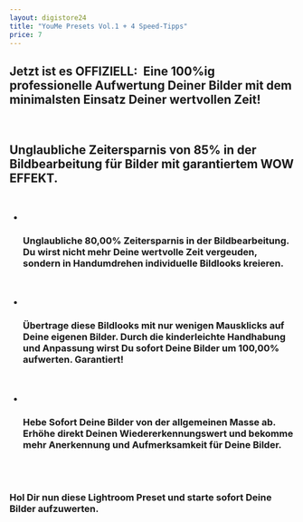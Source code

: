 ```yaml
---
layout: digistore24
title: "YouMe Presets Vol.1 + 4 Speed-Tipps"
price: 7
---
```

<h2>Jetzt ist es OFFIZIELL:&#xA0; Eine 100%ig professionelle Aufwertung Deiner Bilder mit dem minimalsten Einsatz Deiner wertvollen Zeit! </h2><br>
<h2>Unglaubliche Zeitersparnis von 85% in der Bildbearbeitung f&#xFC;r Bilder mit garantiertem WOW EFFEKT.</h2><br>
<ul><li><br>
<h3>Unglaubliche 80,00% Zeitersparnis in der Bildbearbeitung. Du wirst nicht mehr Deine wertvolle Zeit vergeuden, sondern in Handumdrehen individuelle Bildlooks kreieren.</h3><br>
</li><br>
<li><br>
<h3>&#xDC;bertrage diese Bildlooks mit nur wenigen Mausklicks auf Deine eigenen Bilder. Durch die kinderleichte Handhabung und Anpassung wirst Du sofort Deine Bilder um 100,00% aufwerten. Garantiert!</h3><br>
</li><br>
<li><br>
<h3>Hebe Sofort Deine Bilder von der allgemeinen Masse ab. Erh&#xF6;he direkt Deinen Wiedererkennungswert und bekomme mehr Anerkennung und Aufmerksamkeit f&#xFC;r Deine Bilder.</h3><br>
</li><br>
</ul><h3>Hol Dir nun diese Lightroom Preset und starte sofort Deine Bilder aufzuwerten.</h3>